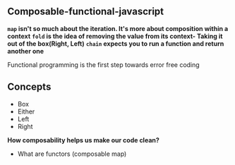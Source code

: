 ## Composable-functional-javascript

**`map` isn't so much about the iteration. It's more about composition within a context**
**`fold` is the idea of removing the value from its context- Taking it out of the box(Right, Left)**
**`chain` expects you to run a function and return another one**

Functional programming is the first step towards error free coding

## Concepts
- Box
- Either
- Left
- Right


 **How composability helps us make our code clean?**

 - What are functors (composable map)
